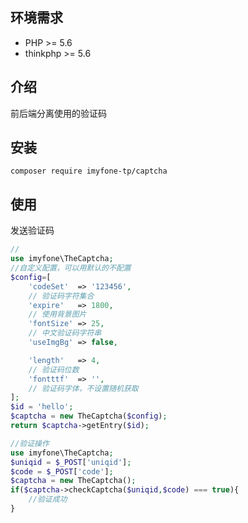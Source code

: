## 环境需求

- PHP >= 5.6
- thinkphp >= 5.6

## 介绍

前后端分离使用的验证码

## 安装

```shell
composer require imyfone-tp/captcha
```

## 使用
发送验证码
```php
//
use imyfone\TheCaptcha;
//自定义配置，可以用默认的不配置
$config=[
	'codeSet'  => '123456',
    // 验证码字符集合
    'expire'   => 1800,
    // 使用背景图片
    'fontSize' => 25,
    // 中文验证码字符串
    'useImgBg' => false,

    'length'   => 4,
    // 验证码位数
    'fontttf'  => '',
    // 验证码字体，不设置随机获取
];
$id = 'hello';
$captcha = new TheCaptcha($config);
return $captcha->getEntry($id);
```

```php
//验证操作
use imyfone\TheCaptcha;
$uniqid = $_POST['uniqid'];
$code = $_POST['code'];
$captcha = new TheCaptcha();
if($captcha->checkCaptcha($uniqid,$code) === true){
	//验证成功
}

```
